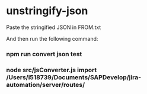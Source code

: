 # unstringify-json

Paste the stringified JSON in FROM.txt

And then run the following command:
### npm run convert json test


### node src/jsConverter.js import /Users/i518739/Documents/SAPDevelop/jira-automation/server/routes/